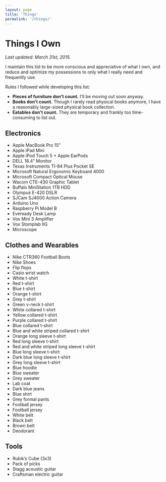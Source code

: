 ```yaml
---
layout: page
title: 'Things'
permalink: '/things/'
---
```


<div class="faves" markdown="1">

# Things I Own

_Last updated: March 31st, 2015._

I maintain this list to be more conscious and appreciative of what I own, and reduce and optimize my possessions to only what I really need and frequently use.

Rules I followed while developing this list:

- **Pieces of furniture don't count.** I'll be moving out soon anyway.
- **Books don't count.** Though I rarely read physical books anymore, I have a reasonably large-sized physical book collection.
- **Eatables don't count.** They are temporary and frankly too time-consuming to list out.

## Electronics
- Apple MacBook Pro 15”
- Apple iPad Mini
- Apple iPod Touch 5 + Apple EarPods
- DELL 18.4” Monitor
- Texas Instruments TI-84 Plus Pocket SE
- Microsoft Natural Ergonomic Keyboard 4000
- Microsoft Compact Optical Mouse
- Wacom CTE-430 Graphic Tablet
- Buffalo MiniStation 1TB HDD
- Olympus E-420 DSLR
- SJCam SJ4000 Action Camera
- Arduino Uno
- Raspberry Pi Model B
- Eveready Desk Lamp
- Vox Mini 3 Amplifier
- Vox Stomplab IIG
- Microscope

## Clothes and Wearables
- Nike CTR360 Football Boots
- Nike Shoes
- Flip flops
- Casio wrist watch
- White t-shirt
- Red t-shirt
- Blue t-shirt
- Orange t-shirt
- Grey t-shirt
- Green v-neck t-shirt
- White collared t-shirt
- Yellow collared t-shirt
- Purple collared t-shirt
- Blue collared t-shirt
- Blue and white striped collared t-shirt
- Orange long sleeve t-shirt
- Red long sleeve t-shirt
- Red and white striped long sleeve t-shirt
- Blue long sleeve t-shirt
- Dark blue long sleeve t-shirt
- Grey long sleeve t-shirt
- Blue hoodie
- Blue sweater
- Grey sweater
- Lab coat
- Dark blue jeans
- Blue shirt
- Grey formal pants
- Football jersey
- Football jersey
- White belt
- Black belt
- Brown belt
- Deodorant


## Tools
- Rubik’s Cube (3x3)
- Pack of picks
- Stagg acoustic guitar
- Craftsman electric guitar

</div>
